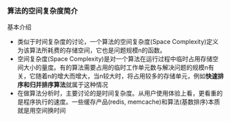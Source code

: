 ### 算法的空间复杂度简介

基本介绍

- 类似于时间复杂度的讨论，一个算法的空间复杂度(Space Complexity)定义为该算法所耗费的存储空间，它也是问题规模n的函数。
- 空间复杂度(Space Complexity)是对一个算法在运行过程中临时占用存储空间大小的量度。有的算法需要占用的临时工作单元数与解决问题的规模n有关，它随着n的增大而增大，当n较大时，将占用较多的存储单元，例如**快速排序和归并排序算法**就属于这种情况
- 在做算法分析时，主要讨论的是时间复杂度。从用户使用体验上看，更看重的是程序执行的速度。一些缓存产品(redis, memcache)和算法(基数排序)本质就是用空间换时间



